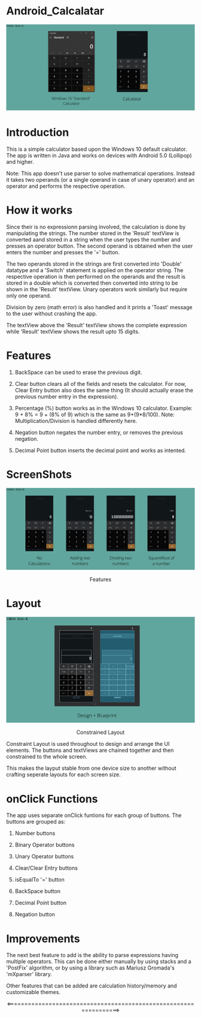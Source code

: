 # Android_Calcalatar

<p align="center">
  <img src="Images_Readme\Calcalatar_Banner.png" />
</p>

# Introduction

This is a simple calculator based upon the Windows 10 default calculator. The app is written in Java and works on devices with Android 5.0 (Lollipop) and higher.

Note: This app doesn't use parser to solve mathematical operations. Instead it takes two operands (or a single operand in case of unary operator) and an operator and performs the respective operation.

# How it works

Since their is no expressionn parsing involved, the calculation is done by manipulating the strings. The number stored in the 'Result' textView is converted aand stored in a string when the user types the number and presses an operator button. The second operand is obtained  when the user enters the number and presses the '=' button.

The two operands stored in the strings are first converted into 'Double' datatype and a 'Switch' statement is applied on the operator string. The respective operation is then performed on the operands and the result is stored in a double which is converted then converted into string to be shown in the 'Result' textView. Unary operators work similarly but require only one operand.

Division by zero (math error) is also handled and it prints a 'Toast' message to the user without crashing the app. 

The textView above the 'Result' textView shows the complete expression while 'Result' textView shows the result upto 15 digits.

# Features

1. BackSpace can be used to erase the previous digit.

2. Clear button clears all of the fields and resets the calculator. For now, Clear Entry button also does the same thing (It should actually erase the previous number entry in the expression).
3. Percentage (%) button works as in the Windows 10 calculator. Example: 9 + 8% = 9 + (8% of 9) which is the same as 9+(9*8/100). Note: Multiplication/Division is handled differently here.
4. Negation button negates the number entry, or removes the previous negation.
5. Decimal Point button inserts the decimal point and works as intented.

# ScreenShots

<p align="center">
  <img src="Images_Readme\Calcalatar_Features_Banner.png" />
</p>

<p align="center">
  Features
</p>

# Layout

<p align="center">
  <img src="Images_Readme\Calcalatar_Design_Blueprint.png" />
</p>

<p align="center">
  Constrained Layout
</p>

Constraint Layout is used throughout to design and arrange the UI elements. The buttons and textViews are chained together and then constrained to the whole screen.

This makes the layput stable from one device size to another without crafting seperate layouts for each screen size.

# onClick Functions

The app uses separate onClick funtions for each group of buttons. The buttons are grouped as:

1. Number buttons

2. Binary Operator buttons
3. Unary Operator buttons
4. Clear/Clear Entry buttons
5. isEqualTo '=' button
6. BackSpace button
7. Decimal Point button
8. Negation button

# Improvements

The next best feature to add is the ability to parse expressions having multiple operators. This can be done either manually by using stacks and a 'PostFix' algorithm, or by using a library such as Mariusz Gromada's 'mXparser' library. 

Other features that can be added are calculation history/memory and customizable themes. 

<p align="center">
  <=================================================================>
</p>

